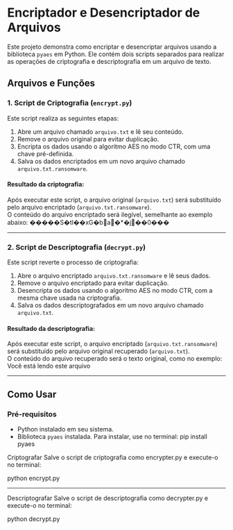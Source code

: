 # Encriptador e Desencriptador de Arquivos

Este projeto demonstra como encriptar e desencriptar arquivos usando a biblioteca `pyaes` em Python. Ele contém dois scripts separados para realizar as operações de criptografia e descriptografia em um arquivo de texto.

## Arquivos e Funções

### 1. Script de Criptografia (`encrypt.py`)
Este script realiza as seguintes etapas:
1. Abre um arquivo chamado `arquivo.txt` e lê seu conteúdo.
2. Remove o arquivo original para evitar duplicação.
3. Encripta os dados usando o algoritmo AES no modo CTR, com uma chave pré-definida.
4. Salva os dados encriptados em um novo arquivo chamado `arquivo.txt.ransomware`.

#### Resultado da criptografia:
Após executar este script, o arquivo original (`arquivo.txt`) será substituído pelo arquivo encriptado (`arquivo.txt.ransomware`).  
O conteúdo do arquivo encriptado será ilegível, semelhante ao exemplo abaixo:
�����S�tl��xG�ba�*�j��0���

---

### 2. Script de Descriptografia (`decrypt.py`)
Este script reverte o processo de criptografia:
1. Abre o arquivo encriptado `arquivo.txt.ransomware` e lê seus dados.
2. Remove o arquivo encriptado para evitar duplicação.
3. Desencripta os dados usando o algoritmo AES no modo CTR, com a mesma chave usada na criptografia.
4. Salva os dados descriptografados em um novo arquivo chamado `arquivo.txt`.

#### Resultado da descriptografia:
Após executar este script, o arquivo encriptado (`arquivo.txt.ransomware`) será substituído pelo arquivo original recuperado (`arquivo.txt`).  
O conteúdo do arquivo recuperado será o texto original, como no exemplo:
Você está lendo este arquivo

---

## Como Usar

### Pré-requisitos
- Python instalado em seu sistema.
- Biblioteca `pyaes` instalada. Para instalar, use no terminal:
  pip install pyaes

Criptografar
Salve o script de criptografia como encrypter.py e execute-o no terminal:

python encrypt.py

---

Descriptografar
Salve o script de descriptografia como decrypter.py e execute-o no terminal:

python decrypt.py
